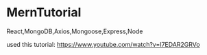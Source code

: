 # MernTutorial
React,MongoDB,Axios,Mongoose,Express,Node


used this tutorial:
https://www.youtube.com/watch?v=I7EDAR2GRVo
